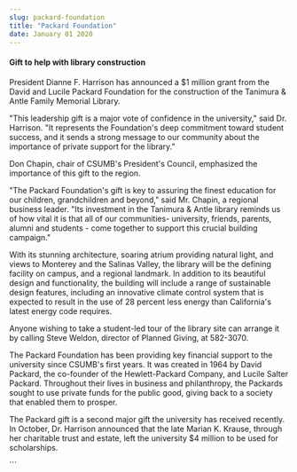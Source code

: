 ```yaml
---
slug: packard-foundation
title: "Packard Foundation"
date: January 01 2020
---
```


 
<h4>Gift to help with library construction</h4>
<p>
  President Dianne F. Harrison has announced a $1 million grant from the David
  and Lucile Packard Foundation for the construction of the Tanimura &amp; Antle
  Family Memorial Library.
</p>
<p>
  "This leadership gift is a major vote of confidence in the university," said
  Dr. Harrison. "It represents the Foundation's deep commitment toward student
  success, and it sends a strong message to our community about the importance
  of private support for the library."
</p>
<p>
  Don Chapin, chair of CSUMB's President's Council, emphasized the importance of
  this gift to the region.
</p>
<p>
  "The Packard Foundation's gift is key to assuring the finest education for our
  children, grandchildren and beyond," said Mr. Chapin, a regional business
  leader. "Its investment in the Tanimura &amp; Antle library reminds us of how
  vital it is that all of our communities- university, friends, parents, alumni
  and students - come together to support this crucial building campaign."
</p>
<p>
  With its stunning architecture, soaring atrium providing natural light, and
  views to Monterey and the Salinas Valley, the library will be the defining
  facility on campus, and a regional landmark. In addition to its beautiful
  design and functionality, the building will include a range of sustainable
  design features, including an innovative climate control system that is
  expected to result in the use of 28 percent less energy than California's
  latest energy code requires.
</p>
<p>
  Anyone wishing to take a student-led tour of the library site can arrange it
  by calling Steve Weldon, director of Planned Giving, at 582-3070.
</p>
<p>
  The Packard Foundation has been providing key financial support to the
  university since CSUMB's first years. It was created in 1964 by David Packard,
  the co-founder of the Hewlett-Packard Company, and Lucile Salter Packard.
  Throughout their lives in business and philanthropy, the Packards sought to
  use private funds for the public good, giving back to a society that enabled
  them to prosper.
</p>
<p>
  The Packard gift is a second major gift the university has received recently.
  In October, Dr. Harrison announced that the late Marian K. Krause, through her
  charitable trust and estate, left the university $4 million to be used for
  scholarships.
</p>
```
